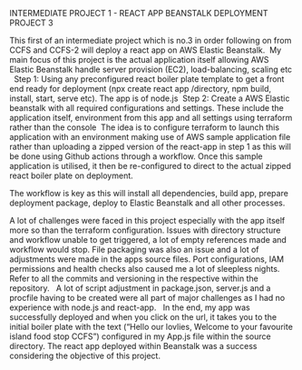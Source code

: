 INTERMEDIATE PROJECT 1 - REACT APP BEANSTALK DEPLOYMENT PROJECT 3

This first of an intermediate project which is no.3 in order following on from CCFS and CCFS-2 will deploy a react app on AWS Elastic Beanstalk. 
 My main focus of this project is the actual application itself allowing AWS Elastic Beanstalk handle server provision (EC2), load-balancing, scaling etc   Step 1: Using any preconfigured react boiler plate template to get a front end ready for deployment (npx create react app /directory, npm build, install, start, serve etc). The app is of node.js  Step 2: Create a AWS Elastic beanstalk with all required configurations and settings. These include the application itself, environment from this app and all settings using terraform rather than the console  The idea is to configure terraform to launch this application with an environment making use of AWS sample application file rather than uploading a zipped version of the react-app in step 1 as this will be done using Github actions through a workflow. Once this sample application is utilised, it then be re-configured to direct to the actual zipped react boiler plate on deployment. 

The workflow is key as this will install all dependencies, build app, prepare deployment package, deploy to Elastic Beanstalk and all other processes. 

A lot of challenges were faced in this project especially with the app itself more so than the terraform configuration. Issues with directory structure and workflow unable to get triggered, a lot of empty references made and workflow would stop. File packaging was also an issue and a lot of  adjustments were made in the apps source files. Port configurations, IAM permissions and health checks also caused me a lot of sleepless nights. Refer to all the commits and versioning in the respective within the repository.   A lot of script adjustment in package.json, server.js and a procfile having to be created were all part of major challenges as I had no experience with node.js and react-app.   In the end, my app was successfully deployed and when you click on the url, it takes you to the initial boiler plate with the text (“Hello our lovlies, Welcome to your favourite island food stop CCFS”) configured in my App.js file within the source directory. The react app deployed within Beanstalk was a success considering the objective of this project.
